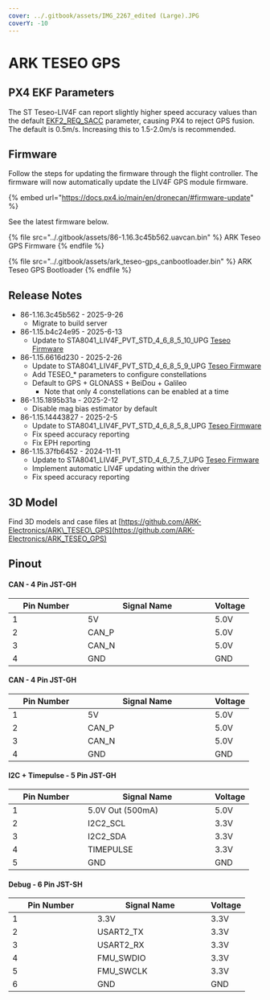 ```yaml
---
cover: ../.gitbook/assets/IMG_2267_edited (Large).JPG
coverY: -10
---
```


# ARK TESEO GPS

## PX4 EKF Parameters

The ST Teseo-LIV4F can report slightly higher speed accuracy values than the default [EKF2\_REQ\_SACC](https://docs.px4.io/main/en/advanced_config/parameter_reference.html#EKF2_REQ_SACC) parameter, causing PX4 to reject GPS fusion. The default is 0.5m/s. Increasing this to 1.5-2.0m/s is recommended.

## Firmware

Follow the steps for updating the firmware through the flight controller. The firmware will now automatically update the LIV4F GPS module firmware.

{% embed url="https://docs.px4.io/main/en/dronecan/#firmware-update" %}

See the latest firmware below.

{% file src="../.gitbook/assets/86-1.16.3c45b562.uavcan.bin" %}
ARK Teseo GPS Firmware
{% endfile %}

{% file src="../.gitbook/assets/ark_teseo-gps_canbootloader.bin" %}
ARK Teseo GPS Bootloader
{% endfile %}

## Release Notes

* 86-1.16.3c45b562 - 2025-9-26
  * Migrate to build server
* 86-1.15.b4c24e95 - 2025-6-13
  * Update to STA8041\_LIV4F\_PVT\_STD\_4\_6\_8\_5\_10\_UPG [Teseo Firmware](https://www.st.com/en/embedded-software/teseo-liv4fsw.html)
* 86-1.15.6616d230 - 2025-2-26
  * Update to STA8041\_LIV4F\_PVT\_STD\_4\_6\_8\_5\_9\_UPG [Teseo Firmware](https://www.st.com/en/embedded-software/teseo-liv4fsw.html)
  * Add TESEO\_\* parameters to configure constellations
  * Default to GPS + GLONASS + BeiDou + Galileo
    * Note that only 4 constellations can be enabled at a time
* 86-1.15.1895b31a - 2025-2-12
  * Disable mag bias estimator by default
* 86-1.15.14443827 - 2025-2-5
  * Update to STA8041\_LIV4F\_PVT\_STD\_4\_6\_8\_5\_8\_UPG [Teseo Firmware](https://www.st.com/en/embedded-software/teseo-liv4fsw.html)
  * Fix speed accuracy reporting
  * Fix EPH reporting
* 86-1.15.37fb6452 - 2024-11-11
  * Update to STA8041\_LIV4F\_PVT\_STD\_4\_6\_7\_5\_7\_UPG [Teseo Firmware](https://www.st.com/en/embedded-software/teseo-liv4fsw.html)
  * Implement automatic LIV4F updating within the driver
  * Fix speed accuracy reporting

## 3D Model

Find 3D models and case files at [https://github.com/ARK-Electronics/ARK\_TESEO\_GPS](https://github.com/ARK-Electronics/ARK_TESEO_GPS)

## Pinout

#### CAN - 4 Pin JST-GH

<table><thead><tr><th width="134">Pin Number</th><th width="237">Signal Name</th><th>Voltage</th></tr></thead><tbody><tr><td>1</td><td>5V</td><td>5.0V</td></tr><tr><td>2</td><td>CAN_P</td><td>5.0V</td></tr><tr><td>3</td><td>CAN_N</td><td>5.0V</td></tr><tr><td>4</td><td>GND</td><td>GND</td></tr></tbody></table>

#### CAN - 4 Pin JST-GH

<table><thead><tr><th width="134">Pin Number</th><th width="237">Signal Name</th><th>Voltage</th></tr></thead><tbody><tr><td>1</td><td>5V</td><td>5.0V</td></tr><tr><td>2</td><td>CAN_P</td><td>5.0V</td></tr><tr><td>3</td><td>CAN_N</td><td>5.0V</td></tr><tr><td>4</td><td>GND</td><td>GND</td></tr></tbody></table>

#### I2C + Timepulse - 5 Pin JST-GH

<table><thead><tr><th width="134">Pin Number</th><th width="237">Signal Name</th><th>Voltage</th></tr></thead><tbody><tr><td>1</td><td>5.0V Out (500mA)</td><td>5.0V</td></tr><tr><td>2</td><td>I2C2_SCL</td><td>3.3V</td></tr><tr><td>3</td><td>I2C2_SDA</td><td>3.3V</td></tr><tr><td>4</td><td>TIMEPULSE</td><td>3.3V</td></tr><tr><td>5</td><td>GND</td><td>GND</td></tr></tbody></table>

#### Debug - 6 Pin JST-SH

<table><thead><tr><th width="153">Pin Number</th><th width="210">Signal Name</th><th>Voltage</th></tr></thead><tbody><tr><td>1</td><td>3.3V</td><td>3.3V</td></tr><tr><td>2</td><td>USART2_TX</td><td>3.3V</td></tr><tr><td>3</td><td>USART2_RX</td><td>3.3V</td></tr><tr><td>4</td><td>FMU_SWDIO</td><td>3.3V</td></tr><tr><td>5</td><td>FMU_SWCLK</td><td>3.3V</td></tr><tr><td>6</td><td>GND</td><td>GND</td></tr></tbody></table>
